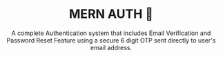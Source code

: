 <div align="center">

# MERN AUTH 🔐
A complete Authentication system that includes Email Verification and Password Reset Feature using a secure 6 digit OTP sent directly to user's email address.
</div>









